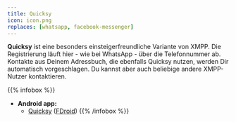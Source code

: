 ```yaml
---
title: Quicksy
icon: icon.png
replaces: [whatsapp, facebook-messenger]
---
```


**Quicksy** ist eine besonders einsteigerfreundliche Variante von XMPP. Die Registrierung läuft hier - wie bei WhatsApp - über die Telefonnummer ab. Kontakte aus Deinem Adressbuch, die ebenfalls Quicksy nutzen, werden Dir automatisch vorgeschlagen. Du kannst aber auch beliebige andere XMPP-Nutzer kontaktieren.

{{% infobox %}}
- **Android app:**
    - [Quicksy](https://play.google.com/store/apps/details?id=im.quicksy.client) ([FDroid](https://f-droid.org/de/packages/im.quicksy.client/))
{{% /infobox %}}